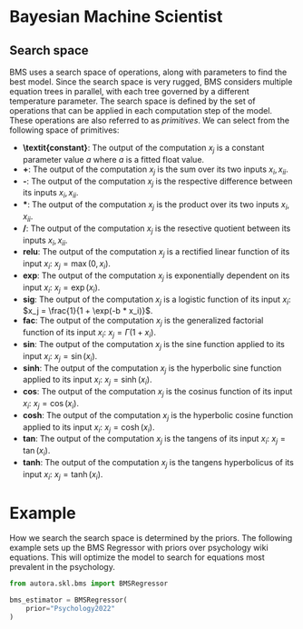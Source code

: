 # Bayesian Machine Scientist

## Search space

BMS uses a search space of operations, along with parameters to find the best model. Since the search space is very rugged, BMS considers multiple equation trees in parallel, with each tree governed by a different temperature parameter. The search space is defined by the set of operations that can be applied in each computation step of the model. These operations are also referred to as *primitives*. We can select from the following space of primitives:

- **\textit{constant}**: The output of the computation $x_j$ is a constant parameter value $a$ where $a$ is a fitted float value.
- **\+**: The output of the computation $x_j$ is the sum over its two inputs $x_i,x_{ii}$.
- **\-**: The output of the computation $x_j$ is the respective difference between its inputs $x_i,x_{ii}$.
- **\***: The output of the computation $x_j$ is the product over its two inputs $x_i,x_{ii}$.
- **\/**: The output of the computation $x_j$ is the resective quotient between its inputs $x_i,x_{ii}$.
- **relu**: The output of the computation $x_j$ is a rectified linear function of its input $x_i$: $x_j = \max(0, x_i)$.
- **exp**: The output of the computation $x_j$ is exponentially dependent on its input $x_i$: $x_j = \exp(x_i)$.
- **sig**: The output of the computation $x_j$ is a logistic function of its input $x_i$: $x_j = \frac{1}{1 + \exp(-b * x_i)}$.
- **fac**: The output of the computation $x_j$ is the generalized factorial function of its input $x_i$: $x_j = \Gamma(1 + x_i)$.
- **sin**: The output of the computation $x_j$ is the sine function applied to its input $x_i$: $x_j = \sin(x_i)$.
- **sinh**: The output of the computation $x_j$ is the hyperbolic sine function applied to its input $x_i$: $x_j = \sinh(x_i)$.
- **cos**: The output of the computation $x_j$ is the cosinus function of its input $x_i$: $x_j = \cos(x_i)$.
- **cosh**: The output of the computation $x_j$ is the hyperbolic cosine function applied to its input $x_i$: $x_j = \cosh(x_i)$.
- **tan**: The output of the computation $x_j$ is the tangens of its input $x_i$: $x_j = \tan(x_i)$.
- **tanh**: The output of the computation $x_j$ is the tangens hyperbolicus of its input $x_i$: $x_j = \tanh(x_i)$.


# Example

How we search the search space is determined by the priors. The following example sets up the BMS Regressor with priors over psychology wiki equations. This will optimize the model to search for equations most prevalent in the psychology. 

```python
from autora.skl.bms import BMSRegressor

bms_estimator = BMSRegressor(
    prior="Psychology2022"
)
```
